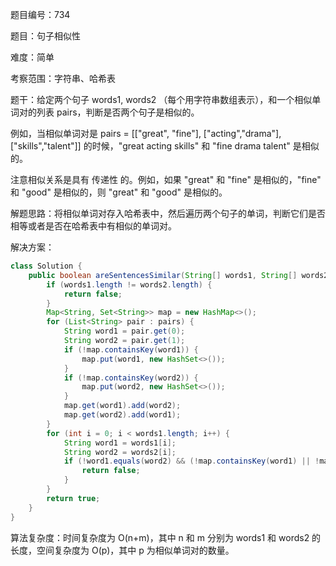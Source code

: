 题目编号：734

题目：句子相似性

难度：简单

考察范围：字符串、哈希表

题干：给定两个句子 words1, words2 （每个用字符串数组表示），和一个相似单词对的列表 pairs，判断是否两个句子是相似的。

例如，当相似单词对是 pairs = [["great", "fine"], ["acting","drama"], ["skills","talent"]] 的时候，"great acting skills" 和 "fine drama talent" 是相似的。

注意相似关系是具有 传递性 的。例如，如果 "great" 和 "fine" 是相似的，"fine" 和 "good" 是相似的，则 "great" 和 "good" 是相似的。

解题思路：将相似单词对存入哈希表中，然后遍历两个句子的单词，判断它们是否相等或者是否在哈希表中有相似的单词对。

解决方案：

```java
class Solution {
    public boolean areSentencesSimilar(String[] words1, String[] words2, List<List<String>> pairs) {
        if (words1.length != words2.length) {
            return false;
        }
        Map<String, Set<String>> map = new HashMap<>();
        for (List<String> pair : pairs) {
            String word1 = pair.get(0);
            String word2 = pair.get(1);
            if (!map.containsKey(word1)) {
                map.put(word1, new HashSet<>());
            }
            if (!map.containsKey(word2)) {
                map.put(word2, new HashSet<>());
            }
            map.get(word1).add(word2);
            map.get(word2).add(word1);
        }
        for (int i = 0; i < words1.length; i++) {
            String word1 = words1[i];
            String word2 = words2[i];
            if (!word1.equals(word2) && (!map.containsKey(word1) || !map.get(word1).contains(word2))) {
                return false;
            }
        }
        return true;
    }
}
```

算法复杂度：时间复杂度为 O(n+m)，其中 n 和 m 分别为 words1 和 words2 的长度，空间复杂度为 O(p)，其中 p 为相似单词对的数量。